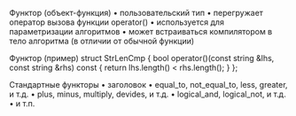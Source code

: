 Функтор (объект-функция) 
• пользовательский тип 
• перегружает оператор вызова функции operator() 
• используется для параметризации алгоритмов 
• может встраиваться компилятором в тело алгоритма (в отличии от обычной функции)

Функтор (пример) 
struct StrLenCmp { 
	bool operator()(const string &lhs, const string &rhs) const { return lhs.length() < rhs.length(); 
	} };


Стандартные функторы 
• заголовок 
• equal_to, not_equal_to, less, greater, и т.д. 
• plus, minus, multiply, devides, и т.д. 
• logical_and, logical_not, и т.д. 
• и т.п.